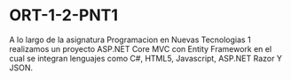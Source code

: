 # ORT-1-2-PNT1

A lo largo de la asignatura Programacion en Nuevas Tecnologias 1 realizamos un proyecto ASP.NET Core MVC con Entity Framework en el cual se integran lenguajes como C#, HTML5,
Javascript, ASP.NET Razor Y JSON.
